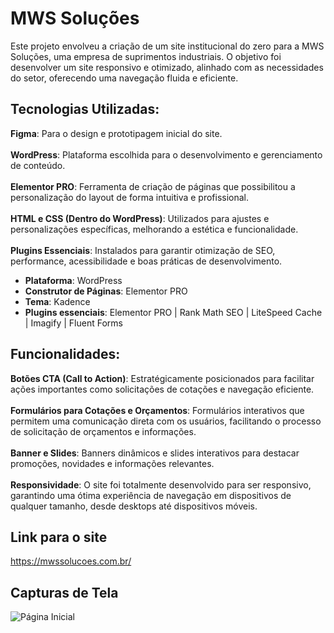# MWS Soluções

Este projeto envolveu a criação de um site institucional do zero para a MWS Soluções, uma empresa de suprimentos industriais. O objetivo foi desenvolver um site responsivo e otimizado, alinhado com as necessidades do setor, oferecendo uma navegação fluida e eficiente.

## Tecnologias Utilizadas:

**Figma**: Para o design e prototipagem inicial do site.<br><br>
**WordPress**: Plataforma escolhida para o desenvolvimento e gerenciamento de conteúdo.<br><br>
**Elementor PRO**: Ferramenta de criação de páginas que possibilitou a personalização do layout de forma intuitiva e profissional.<br><br>
**HTML e CSS (Dentro do WordPress)**: Utilizados para ajustes e personalizações específicas, melhorando a estética e funcionalidade.<br><br>
**Plugins Essenciais**: Instalados para garantir otimização de SEO, performance, acessibilidade e boas práticas de desenvolvimento.

- **Plataforma**: WordPress
- **Construtor de Páginas**: Elementor PRO
- **Tema**: Kadence
- **Plugins essenciais**: Elementor PRO | Rank Math SEO | LiteSpeed Cache | Imagify | Fluent Forms

## Funcionalidades:

**Botões CTA (Call to Action)**: Estratégicamente posicionados para facilitar ações importantes como solicitações de cotações e navegação eficiente.<br><br>
**Formulários para Cotações e Orçamentos**: Formulários interativos que permitem uma comunicação direta com os usuários, facilitando o processo de solicitação de orçamentos e informações.<br><br>
**Banner e Slides**: Banners dinâmicos e slides interativos para destacar promoções, novidades e informações relevantes.<br><br>
**Responsividade**: O site foi totalmente desenvolvido para ser responsivo, garantindo uma ótima experiência de navegação em dispositivos de qualquer tamanho, desde desktops até dispositivos móveis.

## Link para o site

https://mwssolucoes.com.br/

## Capturas de Tela

![Página Inicial](screenshot1.png)
